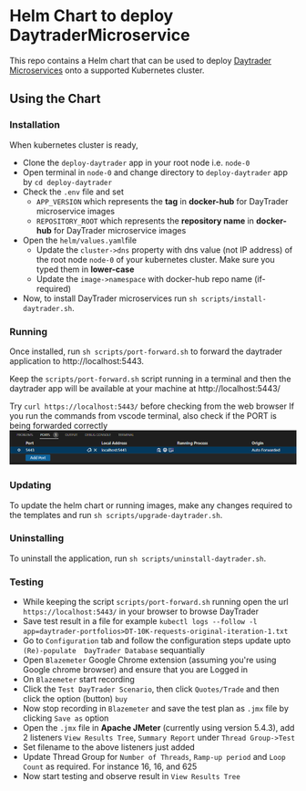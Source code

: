 # Helm Chart to deploy DaytraderMicroservice

This repo contains a Helm chart that can be used to deploy [Daytrader Microservices](https://github.com/ssmtariq/daytrader-microservice) onto a supported Kubernetes cluster.

## Using the Chart

### Installation

When kubernetes cluster is ready, 
- Clone the `deploy-daytrader` app in your root node i.e. `node-0`
- Open terminal in `node-0` and change directory to `deploy-daytrader` app by `cd deploy-daytrader`
- Check the `.env` file and set 
    - `APP_VERSION` which represents the **tag** in **docker-hub** for DayTrader microservice images
    - `REPOSITORY_ROOT` which represents the **repository name** in **docker-hub** for DayTrader microservice images
- Open the `helm/values.yaml`file
    - Update the `cluster->dns` property with dns value (not IP address) of the root node `node-0` of your kubernetes cluster. Make sure you typed them in **lower-case**
    - Update the `image->namespace` with docker-hub repo name (if-required)
- Now, to install DayTrader microservices run `sh scripts/install-daytrader.sh`.

### Running

Once installed, run `sh scripts/port-forward.sh` to forward the daytrader application to http://localhost:5443.

Keep the `scripts/port-forward.sh` script running in a terminal and then the daytrader app will be available at your machine at http://localhost:5443/

Try `curl https://localhost:5443/` before checking from the web browser
If you run the commands from vscode terminal, also check if the PORT is being forwarded correctly
![VSCode PORTS](ports.PNG "Ports in Dock section")

### Updating

To update the helm chart or running images, make any changes required to the templates and run `sh scripts/upgrade-daytrader.sh`.

### Uninstalling

To uninstall the application, run `sh scripts/uninstall-daytrader.sh`.

### Testing
- While keeping the script `scripts/port-forward.sh` running open the url `https://localhost:5443/` in your browser to browse DayTrader
- Save test result in a file for example `kubectl logs --follow -l app=daytrader-portfolios>DT-10K-requests-original-iteration-1.txt`
- Go to `Configuration` tab and follow the configuration steps update upto `(Re)-populate  DayTrader Database` sequantially
- Open `Blazemeter` Google Chrome extension (assuming you're using Google chrome browser) and ensure that you are Logged in
- On `Blazemeter` start recording
- Click the `Test DayTrader Scenario`, then click `Quotes/Trade` and then click the option (button) `buy`
- Now stop recording in `Blazemeter` and save the test plan as `.jmx` file by clicking `Save as` option
- Open the `.jmx` file in **Apache JMeter** (currently using version 5.4.3), add 2 listeners `View Results Tree`, `Summary Report` under `Thread Group->Test`
- Set filename to the above listeners just added
- Update Thread Group for `Number of Threads`, `Ramp-up period` and `Loop Count` as required. For instance 16, 16, and 625
- Now start testing and observe result in `View Results Tree`